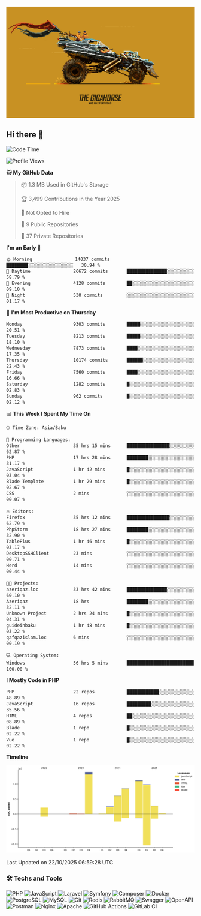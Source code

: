 <!--WALLPAPER-->
<p align='center'>
  <img src='assets/wallpapers/11.gif' alt='Banner'>
</p>
<!--/WALLPAPER-->

## Hi there 👋

<!--START_SECTION:waka-->
![Code Time](http://img.shields.io/badge/Code%20Time-529%20hrs%2027%20mins-blue)

![Profile Views](http://img.shields.io/badge/Profile%20Views-0-blue)

**🐱 My GitHub Data** 

> 📦 1.3 MB Used in GitHub's Storage 
 > 
> 🏆 3,499 Contributions in the Year 2025
 > 
> 🚫 Not Opted to Hire
 > 
> 📜 9 Public Repositories 
 > 
> 🔑 37 Private Repositories 
 > 
**I'm an Early 🐤** 

```text
🌞 Morning                14037 commits       ████████░░░░░░░░░░░░░░░░░   30.94 % 
🌆 Daytime                26672 commits       ███████████████░░░░░░░░░░   58.79 % 
🌃 Evening                4128 commits        ██░░░░░░░░░░░░░░░░░░░░░░░   09.10 % 
🌙 Night                  530 commits         ░░░░░░░░░░░░░░░░░░░░░░░░░   01.17 % 
```
📅 **I'm Most Productive on Thursday** 

```text
Monday                   9303 commits        █████░░░░░░░░░░░░░░░░░░░░   20.51 % 
Tuesday                  8213 commits        █████░░░░░░░░░░░░░░░░░░░░   18.10 % 
Wednesday                7873 commits        ████░░░░░░░░░░░░░░░░░░░░░   17.35 % 
Thursday                 10174 commits       ██████░░░░░░░░░░░░░░░░░░░   22.43 % 
Friday                   7560 commits        ████░░░░░░░░░░░░░░░░░░░░░   16.66 % 
Saturday                 1282 commits        █░░░░░░░░░░░░░░░░░░░░░░░░   02.83 % 
Sunday                   962 commits         █░░░░░░░░░░░░░░░░░░░░░░░░   02.12 % 
```


📊 **This Week I Spent My Time On** 

```text
🕑︎ Time Zone: Asia/Baku

💬 Programming Languages: 
Other                    35 hrs 15 mins      ████████████████░░░░░░░░░   62.87 % 
PHP                      17 hrs 28 mins      ████████░░░░░░░░░░░░░░░░░   31.17 % 
JavaScript               1 hr 42 mins        █░░░░░░░░░░░░░░░░░░░░░░░░   03.04 % 
Blade Template           1 hr 29 mins        █░░░░░░░░░░░░░░░░░░░░░░░░   02.67 % 
CSS                      2 mins              ░░░░░░░░░░░░░░░░░░░░░░░░░   00.07 % 

🔥 Editors: 
Firefox                  35 hrs 12 mins      ████████████████░░░░░░░░░   62.79 % 
PhpStorm                 18 hrs 27 mins      ████████░░░░░░░░░░░░░░░░░   32.90 % 
TablePlus                1 hr 46 mins        █░░░░░░░░░░░░░░░░░░░░░░░░   03.17 % 
DesktopSSHClient         23 mins             ░░░░░░░░░░░░░░░░░░░░░░░░░   00.71 % 
Herd                     14 mins             ░░░░░░░░░░░░░░░░░░░░░░░░░   00.44 % 

🐱‍💻 Projects: 
azeriqaz.loc             33 hrs 42 mins      ███████████████░░░░░░░░░░   60.10 % 
Azeriqaz                 18 hrs              ████████░░░░░░░░░░░░░░░░░   32.11 % 
Unknown Project          2 hrs 24 mins       █░░░░░░░░░░░░░░░░░░░░░░░░   04.31 % 
guideinbaku              1 hr 48 mins        █░░░░░░░░░░░░░░░░░░░░░░░░   03.22 % 
qafqazislam.loc          6 mins              ░░░░░░░░░░░░░░░░░░░░░░░░░   00.19 % 

💻 Operating System: 
Windows                  56 hrs 5 mins       █████████████████████████   100.00 % 
```

**I Mostly Code in PHP** 

```text
PHP                      22 repos            ████████████░░░░░░░░░░░░░   48.89 % 
JavaScript               16 repos            █████████░░░░░░░░░░░░░░░░   35.56 % 
HTML                     4 repos             ██░░░░░░░░░░░░░░░░░░░░░░░   08.89 % 
Blade                    1 repo              █░░░░░░░░░░░░░░░░░░░░░░░░   02.22 % 
Vue                      1 repo              █░░░░░░░░░░░░░░░░░░░░░░░░   02.22 % 
```



**Timeline**

![Lines of Code chart](https://raw.githubusercontent.com/feridnesibzade/feridnesibzade/main/assets/bar_graph.png)


 Last Updated on 22/10/2025 06:59:28 UTC
<!--END_SECTION:waka-->

### 🛠️ Techs and Tools

![PHP](https://img.shields.io/badge/PHP-777BB4?style=for-the-badge&logo=php&logoColor=white)
![JavaScript](https://img.shields.io/badge/JavaScript-F7DF1E?style=for-the-badge&logo=javascript&logoColor=000)
![Laravel](https://img.shields.io/badge/Laravel-F55247?style=for-the-badge&logo=laravel&logoColor=white)
![Symfony](https://img.shields.io/badge/Symfony-000000?style=for-the-badge&logo=symfony&logoColor=white)
![Composer](https://img.shields.io/badge/Composer-885630?style=for-the-badge&logo=composer&logoColor=white)
![Docker](https://img.shields.io/badge/Docker-2496ED?style=for-the-badge&logo=docker&logoColor=white)
![PostgreSQL](https://img.shields.io/badge/PostgreSQL-4169E1?style=for-the-badge&logo=postgresql&logoColor=white)
![MySQL](https://img.shields.io/badge/MySQL-4479A1?style=for-the-badge&logo=mysql&logoColor=white)
![Git](https://img.shields.io/badge/Git-F05032?style=for-the-badge&logo=git&logoColor=white)
![Redis](https://img.shields.io/badge/Redis-DC382D?style=for-the-badge&logo=redis&logoColor=white)
![RabbitMQ](https://img.shields.io/badge/RabbitMQ-FF6600?style=for-the-badge&logo=rabbitmq&logoColor=white)
![Swagger](https://img.shields.io/badge/Swagger-85EA2D?style=for-the-badge&logo=swagger&logoColor=black)
![OpenAPI](https://img.shields.io/badge/OpenAPI-6BA539?style=for-the-badge&logo=openapiinitiative&logoColor=white)
![Postman](https://img.shields.io/badge/Postman-FF6C37?style=for-the-badge&logo=postman&logoColor=white)
![Nginx](https://img.shields.io/badge/Nginx-009639?style=for-the-badge&logo=nginx&logoColor=white)
![Apache](https://img.shields.io/badge/Apache-D22128?style=for-the-badge&logo=apache&logoColor=white)
![GitHub Actions](https://img.shields.io/badge/GitHub%20Actions-2088FF?style=for-the-badge&logo=githubactions&logoColor=white)
![GitLab CI](https://img.shields.io/badge/GitLab%20CI-FC6D26?style=for-the-badge&logo=gitlab&logoColor=white)

